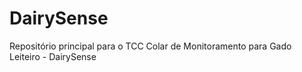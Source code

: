 # DairySense
Repositório principal para o TCC  Colar de Monitoramento para Gado Leiteiro - DairySense
